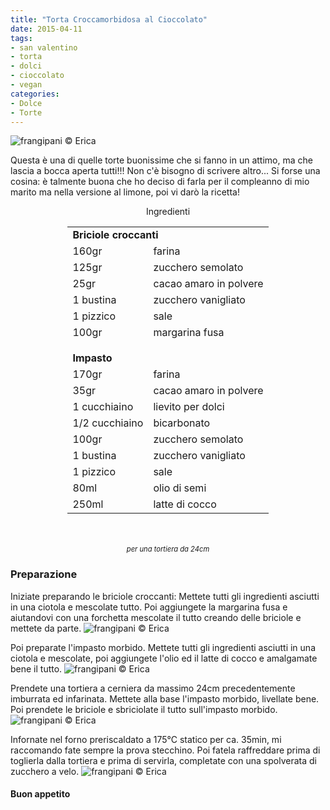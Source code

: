 ```yaml
---
title: "Torta Croccamorbidosa al Cioccolato"
date: 2015-04-11
tags:
- san valentino
- torta
- dolci
- cioccolato
- vegan
categories:
- Dolce
- Torte
---
```

![](header.jpg "frangipani © Erica")

Questa è una di quelle torte buonissime che si fanno in un attimo, ma che lascia a bocca aperta tutti!!! Non c'è bisogno di scrivere altro... Si forse una cosina: è talmente buona che ho deciso di farla per il compleanno di mio marito ma nella versione al limone, poi vi darò la ricetta!


<div id="wrapper" style="text-align: center">
  <div id="yourdiv" style="display: inline-block;">
    <div class="ingredients">
      <div class="ingredients-title">Ingredienti</div>
      <table>
        <tbody>
          <tr>
            <td colspan="2"><b>Briciole croccanti</b></td>
          </tr>
          <tr>
            <td>160gr</td>
            <td>farina</td>
          </tr>
          <tr>
            <td>125gr</td>
            <td>zucchero semolato</td>
          </tr>
          <tr>
            <td>25gr</td>
            <td>cacao amaro in polvere</td>
          </tr>
          <tr>
            <td>1 bustina</td>
            <td>zucchero vanigliato</td>
          </tr>
          <tr>
            <td>1 pizzico</td>
            <td>sale</td>
          </tr>
          <tr>
            <td>100gr</td>
            <td>margarina fusa</td>
          </tr>
          <tr style="height: 15px;"></tr>
          <tr>          
            <td colspan="2"><b>Impasto</b></td>
          </tr>
          <tr>
            <td>170gr</td>
            <td>farina</td>
          </tr>
          <tr>
            <td>35gr</td>
            <td>cacao amaro in polvere</td>
          </tr>
          <tr>
            <td>1 cucchiaino</td>
            <td>lievito per dolci</td>
          </tr>
          <tr>
            <td>1/2 cucchiaino</td>
            <td>bicarbonato</td>
          </tr>
          <tr>
            <td>100gr</td>
            <td>zucchero semolato</td>
          </tr>
          <tr>
            <td>1 bustina</td>
            <td>zucchero vanigliato</td>
          </tr>
          <tr>
            <td>1 pizzico</td>
            <td>sale</td>
          </tr>
          <tr>
            <td>80ml</td>
            <td>olio di semi</td>
          </tr>
          <tr>
            <td>250ml</td>
            <td>latte di cocco</td>  
          </tr>
        </tbody>
      </table>
      <br></br>
      <i class="pull-right" style="font-size: 80%;">per una tortiera da 24cm</i>
    </div>
  </div>
</div>


<h3>
  <font color="grey">
    <i class="fa fa-cogs"></i>
  </font> Preparazione
</h3>

Iniziate preparando le briciole croccanti: Mettete tutti gli ingredienti asciutti in una ciotola e mescolate tutto. Poi aggiungete la margarina fusa e aiutandovi con una forchetta mescolate il tutto creando delle briciole e mettete da parte.
![](briciole.jpg "frangipani © Erica")

Poi preparate l'impasto morbido. Mettete tutti gli ingredienti asciutti in una ciotola e mescolate, poi aggiungete l'olio ed il latte di cocco e amalgamate bene il tutto.
![](impasto.jpg "frangipani © Erica")

Prendete una tortiera a cerniera da massimo 24cm precedentemente imburrata ed infarinata. Mettete alla base l'impasto morbido, livellate bene. Poi prendete le briciole e sbriciolate il tutto sull'impasto morbido.
![](teglia.jpg "frangipani © Erica")

Infornate nel forno preriscaldato a 175°C statico per ca. 35min, mi raccomando fate sempre la prova stecchino. Poi fatela raffreddare prima di toglierla dalla tortiera e prima di servirla, completate con una spolverata di zucchero a velo.
![](risultato.jpg "frangipani © Erica")

<h4>Buon appetito
  <font color="red">
    <i class="fa fa-smile-o"></i>
  </font>
</h4>
